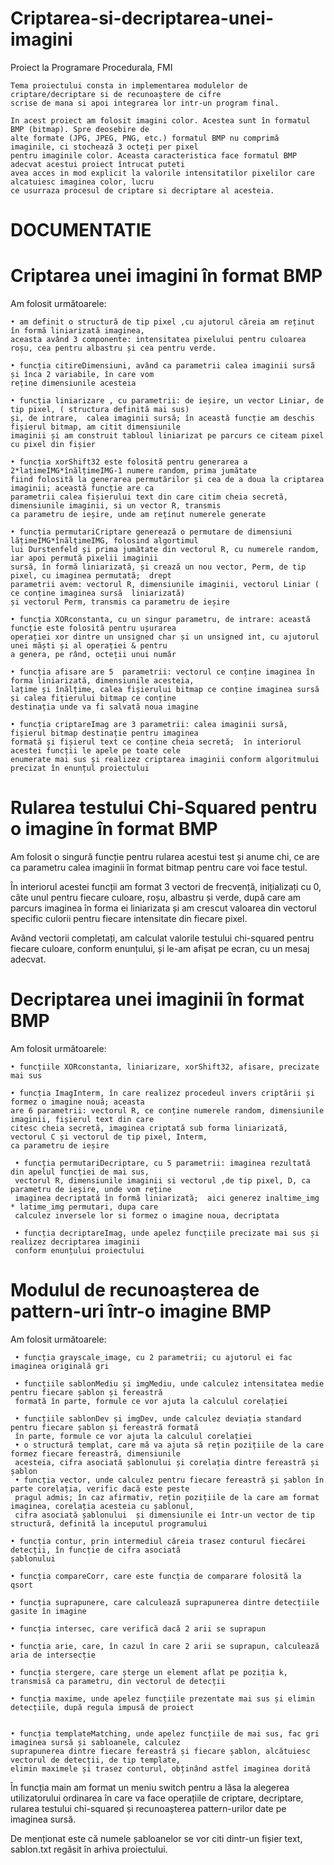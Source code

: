 # Criptarea-si-decriptarea-unei-imagini
Proiect la Programare Procedurala, FMI

	Tema proiectului consta in implementarea modulelor de criptare/decriptare si de recunoaștere de cifre 
	scrise de mana si apoi integrarea lor intr-un program final. 
	
	In acest proiect am folosit imagini color. Acestea sunt în formatul BMP (bitmap). Spre deosebire de
	alte formate (JPG, JPEG, PNG, etc.) formatul BMP nu comprimă imaginile, ci stochează 3 octeți per pixel 
	pentru imaginile color. Aceasta caracteristica face formatul BMP adecvat acestui proiect întrucat puteti 
	avea acces in mod explicit la valorile intensitatilor pixelilor care alcatuiesc imaginea color, lucru 
	ce usurraza procesul de criptare si decriptare al acesteia.
	
# DOCUMENTATIE

# Criptarea unei imagini în format BMP


Am folosit următoarele:

	• am definit o structură de tip pixel ,cu ajutorul căreia am reținut în formă liniarizată imaginea, 
	aceasta având 3 componente: intensitatea pixelului pentru culoarea roșu, cea pentru albastru și cea pentru verde.
	
	• funcția citireDimensiuni, având ca parametrii calea imaginii sursă și înca 2 variabile, în care vom 
	reține dimensiunile acesteia
	
	• funcția liniarizare , cu parametrii: de ieșire, un vector Liniar, de tip pixel, ( structura definită mai sus) 
	și, de intrare,  calea imaginii sursă; în această funcție am deschis fișierul bitmap, am citit dimensiunile 
	imaginii și am construit tabloul liniarizat pe parcurs ce citeam pixel cu pixel din fișier
	
	• funcția xorShift32 este folosită pentru generarea a 2*lațimeIMG*înălțimeIMG-1 numere random, prima jumătate 
	fiind folosită la generarea permutărilor și cea de a doua la criptarea imaginii; această funcție are ca 
	parametrii calea fișierului text din care citim cheia secretă, dimensiunile imaginii, si un vector R, transmis 
	ca parametru de ieșire, unde am reținut numerele generate
	
	• funcția permutariCriptare generează o permutare de dimensiuni lățimeIMG*înălțimeIMG, folosind algortimul 
	lui Durstenfeld și prima jumătate din vectorul R, cu numerele random, iar apoi permută pixelii imaginii 
	sursă, în formă liniarizată, și crează un nou vector, Perm, de tip pixel, cu imaginea permutată;  drept 
	parametrii avem: vectorul R, dimensiunile imaginii, vectorul Liniar ( ce conține imaginea sursă  liniarizată)
	și vectorul Perm, transmis ca parametru de ieșire
	
	• funcția XORconstanta, cu un singur parametru, de intrare: această funcție este folosită pentru ușurarea
	operației xor dintre un unsigned char și un unsigned int, cu ajutorul unei măști și al operației & pentru 
	a genera, pe rând, octeții unui număr
	
	• funcția afisare are 5  parametrii: vectorul ce conține imaginea în forma liniarizată, dimensiunile acesteia, 
	lațime și înălțime, calea fișierului bitmap ce conține imaginea sursă și calea fițierului bitmap ce conține
	destinația unde va fi salvată noua imagine
	
	• funcția criptareImag are 3 parametrii: calea imaginii sursă, fișierul bitmap destinație pentru imaginea 
	formată și fișierul text ce conține cheia secretă;  în interiorul acestei funcții le apele pe toate cele 
	enumerate mai sus și realizez criptarea imaginii conform algoritmului precizat în enunțul proiectului
	
	
# Rularea testului Chi-Squared pentru o imagine în format BMP

Am folosit o singură funcție pentru rularea acestui test și anume chi, ce are ca parametru calea imaginii în 
format bitmap pentru care voi face testul.

În interiorul acestei funcții am format 3 vectori de frecvență, inițializați cu 0, câte unul pentru fiecare culoare,
roșu, albastru și verde, după care am parcurs imaginea în forma ei liniarizata și am crescut valoarea din vectorul
specific culorii pentru fiecare intensitate din fiecare pixel.

Având vectorii completați, am calculat valorile testului chi-squared pentru fiecare culoare, conform enunțului, și 
le-am afișat pe ecran, cu un mesaj adecvat.


# Decriptarea unei imaginii în format BMP

Am folosit următoarele:

 	• funcțiile XORconstanta, liniarizare, xorShift32, afisare, precizate mai sus
 
 	• funcția ImagInterm, în care realizez procedeul invers criptării și formez o imagine nouă; aceasta
	are 6 parametrii: vectorul R, ce conține numerele random, dimensiunile imaginii, fișierul text din care 
	citesc cheia secretă, imaginea criptată sub forma liniarizată, vectorul C și vectorul de tip pixel, Interm, 
	ca parametru de ieșire
	
	 • funcția permutariDecriptare, cu 5 parametrii: imaginea rezultată din apelul funcției de mai sus, 
	 vectorul R, dimensiunile imaginii si vectorul ,de tip pixel, D, ca parametru de ieșire, unde vom reține 
	 imaginea decriptată în formă liniarizată;  aici generez inaltime_img * latime_img permutari, dupa care 
	 calculez inversele lor si formez o imagine noua, decriptata
	 
	 • funcția decriptareImag, unde apelez funcțiile precizate mai sus și realizez decriptarea imaginii 
	 conform enunțului proiectului



# Modulul de recunoașterea de pattern-uri într-o imagine BMP

Am folosit următoarele:

	 • funcția grayscale_image, cu 2 parametrii; cu ajutorul ei fac imaginea originală gri
	 
	 • funcțiile sablonMediu și imgMediu, unde calculez intensitatea medie pentru fiecare șablon și fereastră 
	 formată în parte, formule ce vor ajuta la calculul corelației
	 
	 • funcțiile sablonDev și imgDev, unde calculez deviația standard pentru fiecare șablon și fereastră formată 
	 în parte, formule ce vor ajuta la calculul corelației
	 • o structură templat, care mă va ajuta să rețin pozițiile de la care formez fiecare fereastră, dimensiunile 
	 acesteia, cifra asociată șablonului și corelația dintre fereastră și șablon
	 • funcția vector, unde calculez pentru fiecare fereastră și șablon în parte corelația, verific dacă este peste
	 pragul admis; în caz afirmativ, rețin pozițiile de la care am format imaginea, corelația acesteia cu șablonul, 
	 cifra asociată șablonului  și dimensiunile ei într-un vector de tip structură, definită la inceputul programului

	• funcția contur, prin intermediul căreia trasez conturul fiecărei detecții, în funcție de cifra asociată 
	șablonului

	• funcția compareCorr, care este funcția de comparare folosită la qsort

	• funcția suprapunere, care calculează suprapunerea dintre detecțiile gasite în imagine

	• funcția intersec, care verifică dacă 2 arii se suprapun

	• funcția arie, care, în cazul în care 2 arii se suprapun, calculează aria de intersecție

	• funcția stergere, care șterge un element aflat pe poziția k, transmisă ca parametru, din vectorul de detecții

	• funcția maxime, unde apelez funcțiile prezentate mai sus și elimin detecțiile, după regula impusă de proiect


	• funcția templateMatching, unde apelez funcțiile de mai sus, fac gri imaginea sursă și sabloanele, calculez
	suprapunerea dintre fiecare fereastră și fiecare șablon, alcătuiesc vectorul de detecții, de tip template, 
	elimin maximele și trasez conturul, obținând astfel imaginea dorită


În funcția main am format un meniu switch pentru a lăsa la alegerea utilizatorului ordinarea în care va face operațiile
de criptare, decriptare, rularea testului chi-squared și recunoașterea pattern-urilor date pe imaginea sursă.

De menționat este că numele șabloanelor se vor citi dintr-un fișier text, sablon.txt regăsit în arhiva proiectului.

	
